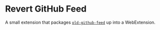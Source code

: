 # Revert GitHub Feed

A small extension that packages [`old-github-feed`](https://github.com/Gerrit0/old-github-feed) up into a WebExtension.
